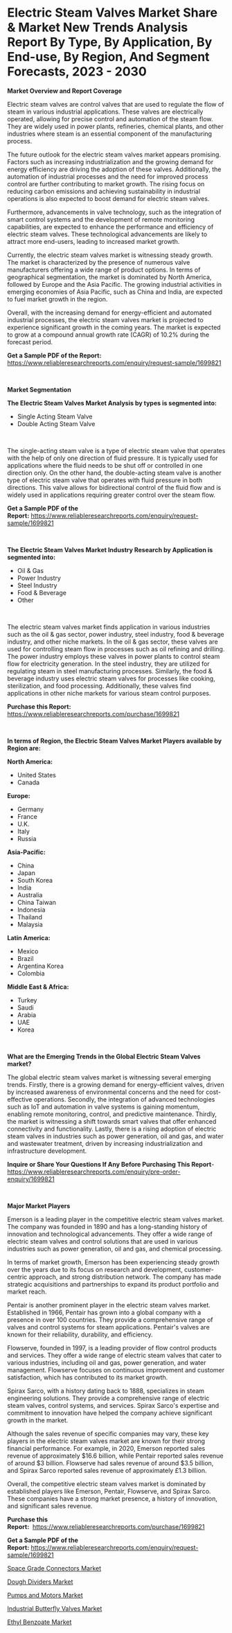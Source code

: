 <p><h1>Electric Steam Valves Market Share & Market New Trends Analysis Report By Type, By Application, By End-use, By Region, And Segment Forecasts, 2023 - 2030</h1></p><p><strong>Market Overview and Report Coverage</strong></p>
<p><p>Electric steam valves are control valves that are used to regulate the flow of steam in various industrial applications. These valves are electrically operated, allowing for precise control and automation of the steam flow. They are widely used in power plants, refineries, chemical plants, and other industries where steam is an essential component of the manufacturing process.</p><p>The future outlook for the electric steam valves market appears promising. Factors such as increasing industrialization and the growing demand for energy efficiency are driving the adoption of these valves. Additionally, the automation of industrial processes and the need for improved process control are further contributing to market growth. The rising focus on reducing carbon emissions and achieving sustainability in industrial operations is also expected to boost demand for electric steam valves.</p><p>Furthermore, advancements in valve technology, such as the integration of smart control systems and the development of remote monitoring capabilities, are expected to enhance the performance and efficiency of electric steam valves. These technological advancements are likely to attract more end-users, leading to increased market growth.</p><p>Currently, the electric steam valves market is witnessing steady growth. The market is characterized by the presence of numerous valve manufacturers offering a wide range of product options. In terms of geographical segmentation, the market is dominated by North America, followed by Europe and the Asia Pacific. The growing industrial activities in emerging economies of Asia Pacific, such as China and India, are expected to fuel market growth in the region.</p><p>Overall, with the increasing demand for energy-efficient and automated industrial processes, the electric steam valves market is projected to experience significant growth in the coming years. The market is expected to grow at a compound annual growth rate (CAGR) of 10.2% during the forecast period.</p></p>
<p><strong>Get a Sample PDF of the Report:</strong> <a href="https://www.reliableresearchreports.com/enquiry/request-sample/1699821">https://www.reliableresearchreports.com/enquiry/request-sample/1699821</a></p>
<p>&nbsp;</p>
<p><strong>Market Segmentation</strong></p>
<p><strong>The Electric Steam Valves Market Analysis by types is segmented into:</strong></p>
<p><ul><li>Single Acting Steam Valve</li><li>Double Acting Steam Valve</li></ul></p>
<p>&nbsp;</p>
<p><p>The single-acting steam valve is a type of electric steam valve that operates with the help of only one direction of fluid pressure. It is typically used for applications where the fluid needs to be shut off or controlled in one direction only. On the other hand, the double-acting steam valve is another type of electric steam valve that operates with fluid pressure in both directions. This valve allows for bidirectional control of the fluid flow and is widely used in applications requiring greater control over the steam flow.</p></p>
<p><strong>Get a Sample PDF of the Report:</strong>&nbsp;<a href="https://www.reliableresearchreports.com/enquiry/request-sample/1699821">https://www.reliableresearchreports.com/enquiry/request-sample/1699821</a></p>
<p>&nbsp;</p>
<p><strong>The Electric Steam Valves Market Industry Research by Application is segmented into:</strong></p>
<p><ul><li>Oil & Gas</li><li>Power Industry</li><li>Steel Industry</li><li>Food & Beverage</li><li>Other</li></ul></p>
<p>&nbsp;</p>
<p><p>The electric steam valves market finds application in various industries such as the oil & gas sector, power industry, steel industry, food & beverage industry, and other niche markets. In the oil & gas sector, these valves are used for controlling steam flow in processes such as oil refining and drilling. The power industry employs these valves in power plants to control steam flow for electricity generation. In the steel industry, they are utilized for regulating steam in steel manufacturing processes. Similarly, the food & beverage industry uses electric steam valves for processes like cooking, sterilization, and food processing. Additionally, these valves find applications in other niche markets for various steam control purposes.</p></p>
<p><strong>Purchase this Report:</strong>&nbsp; <a href="https://www.reliableresearchreports.com/purchase/1699821">https://www.reliableresearchreports.com/purchase/1699821</a></p>
<p>&nbsp;</p>
<p><strong>In terms of Region, the Electric Steam Valves Market Players available by Region are:</strong></p>
<p>
    <p> <strong> North America: </strong>
        <ul>
            <li>United States</li>
            <li>Canada</li>
        </ul>
        </p> 
    <p> <strong> Europe: </strong>
        <ul>
            <li>Germany</li>
            <li>France</li>
            <li>U.K.</li>
            <li>Italy</li>
            <li>Russia</li>
        </ul>
        </p> 
    <p> <strong> Asia-Pacific: </strong>
        <ul>
            <li>China</li>
            <li>Japan</li>
            <li>South Korea</li>
            <li>India</li>
            <li>Australia</li>
            <li>China Taiwan</li>
            <li>Indonesia</li>
            <li>Thailand</li>
            <li>Malaysia</li>
        </ul>
        </p> 
    <p> <strong> Latin America: </strong>
        <ul>
            <li>Mexico</li>
            <li>Brazil</li>
            <li>Argentina Korea</li>
            <li>Colombia</li>
        </ul>
        </p> 
    <p> <strong> Middle East & Africa: </strong>
        <ul>
            <li>Turkey</li>
            <li>Saudi</li>
            <li>Arabia</li>
            <li>UAE</li>
            <li>Korea</li>
        </ul>
    </p>
    </p>
<p>&nbsp;</p>
<p><strong>What are the Emerging Trends in the Global Electric Steam Valves market?</strong></p>
<p><p>The global electric steam valves market is witnessing several emerging trends. Firstly, there is a growing demand for energy-efficient valves, driven by increased awareness of environmental concerns and the need for cost-effective operations. Secondly, the integration of advanced technologies such as IoT and automation in valve systems is gaining momentum, enabling remote monitoring, control, and predictive maintenance. Thirdly, the market is witnessing a shift towards smart valves that offer enhanced connectivity and functionality. Lastly, there is a rising adoption of electric steam valves in industries such as power generation, oil and gas, and water and wastewater treatment, driven by increasing industrialization and infrastructure development.</p></p>
<p><strong>Inquire or Share Your Questions If Any Before Purchasing This Report</strong>- <a href="https://www.reliableresearchreports.com/enquiry/pre-order-enquiry/1699821">https://www.reliableresearchreports.com/enquiry/pre-order-enquiry/1699821</a></p>
<p>&nbsp;</p>
<p><strong>Major Market Players</strong></p>
<p><p>Emerson is a leading player in the competitive electric steam valves market. The company was founded in 1890 and has a long-standing history of innovation and technological advancements. They offer a wide range of electric steam valves and control solutions that are used in various industries such as power generation, oil and gas, and chemical processing.</p><p>In terms of market growth, Emerson has been experiencing steady growth over the years due to its focus on research and development, customer-centric approach, and strong distribution network. The company has made strategic acquisitions and partnerships to expand its product portfolio and market reach.</p><p>Pentair is another prominent player in the electric steam valves market. Established in 1966, Pentair has grown into a global company with a presence in over 100 countries. They provide a comprehensive range of valves and control systems for steam applications. Pentair's valves are known for their reliability, durability, and efficiency.</p><p>Flowserve, founded in 1997, is a leading provider of flow control products and services. They offer a wide range of electric steam valves that cater to various industries, including oil and gas, power generation, and water management. Flowserve focuses on continuous improvement and customer satisfaction, which has contributed to its market growth.</p><p>Spirax Sarco, with a history dating back to 1888, specializes in steam engineering solutions. They provide a comprehensive range of electric steam valves, control systems, and services. Spirax Sarco's expertise and commitment to innovation have helped the company achieve significant growth in the market.</p><p>Although the sales revenue of specific companies may vary, these key players in the electric steam valves market are known for their strong financial performance. For example, in 2020, Emerson reported sales revenue of approximately $16.6 billion, while Pentair reported sales revenue of around $3 billion. Flowserve had sales revenue of around $3.5 billion, and Spirax Sarco reported sales revenue of approximately £1.3 billion.</p><p>Overall, the competitive electric steam valves market is dominated by established players like Emerson, Pentair, Flowserve, and Spirax Sarco. These companies have a strong market presence, a history of innovation, and significant sales revenue.</p></p>
<p><strong>Purchase this Report:</strong>&nbsp;&nbsp;<a href="https://www.reliableresearchreports.com/purchase/1699821">https://www.reliableresearchreports.com/purchase/1699821</a></p>
<p></p>
<p><strong>Get a Sample PDF of the Report:</strong>&nbsp;<a href="https://www.reliableresearchreports.com/enquiry/request-sample/1699821">https://www.reliableresearchreports.com/enquiry/request-sample/1699821</a></p>
<p><p><a href="https://www.linkedin.com/pulse/space-grade-connectors-market-size-share-global-analysis-kd7zc/">Space Grade Connectors Market</a></p><p><a href="https://medium.com/@peatebilly85475/dough-dividers-market-report-reveals-the-latest-trends-and-growth-opportunities-of-this-market-c715f8ea98db">Dough Dividers Market</a></p><p><a href="https://github.com/rahu1506/Market-Research-Report-List-1/blob/main/pumps-and-motors-market.md">Pumps and Motors Market</a></p><p><a href="https://github.com/aasishrp01/Market-Research-Report-List-1/blob/main/industrial-butterfly-valves-market.md">Industrial Butterfly Valves Market</a></p><p><a href="https://medium.com/@rombilly2345/ethyl-benzoate-market-the-key-to-successful-business-strategy-forecast-till-2030-3db0e413cada">Ethyl Benzoate Market</a></p></p>